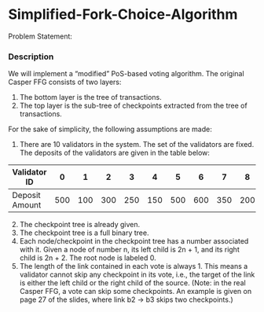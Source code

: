 # Simplified-Fork-Choice-Algorithm

Problem Statement:

### Description

We will implement a “modified” PoS-based voting algorithm. The original
Casper FFG consists of two layers:

1. The bottom layer is the tree of transactions.
2. The top layer is the sub-tree of checkpoints extracted from the tree of transactions.

For the sake of simplicity, the following assumptions are made:

1. There are 10 validators in the system. The set of the validators are fixed. The deposits of the validators are given in the table below:

| Validator ID   | 0   | 1   | 2   | 3   | 4   | 5   | 6   | 7   | 8   | 9   |
| -------------- | --- | --- | --- | --- | --- | --- | --- | --- | --- | --- |
| Deposit Amount | 500 | 100 | 300 | 250 | 150 | 500 | 600 | 350 | 200 | 150 |

2. The checkpoint tree is already given.
3. The checkpoint tree is a full binary tree.
4. Each node/checkpoint in the checkpoint tree has a number associated with it. Given a
   node of number n, its left child is 2n + 1, and its right child is 2n + 2. The root node is labeled 0.
5. The length of the link contained in each vote is always 1. This means a validator cannot skip any checkpoint in its vote, i.e., the target of the link is either the left child or the
right child of the source. (Note: in the real Casper FFG, a vote can skip some checkpoints. An example is given on page 27 of the slides, where link b2 → b3 skips two
checkpoints.)
